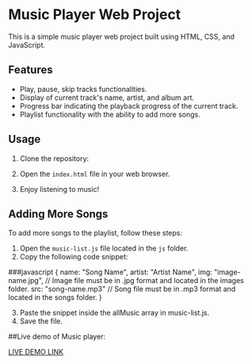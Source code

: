 # Music Player Web Project

This is a simple music player web project built using HTML, CSS, and JavaScript.

## Features

- Play, pause, skip tracks functionalities.
- Display of current track's name, artist, and album art.
- Progress bar indicating the playback progress of the current track.
- Playlist functionality with the ability to add more songs.

## Usage

1. Clone the repository:

2. Open the `index.html` file in your web browser.

3. Enjoy listening to music!

## Adding More Songs

To add more songs to the playlist, follow these steps:

1. Open the `music-list.js` file located in the `js` folder.
2. Copy the following code snippet:

###javascript
{
  name: "Song Name",
  artist: "Artist Name",
  img: "image-name.jpg", // Image file must be in .jpg format and located in the images folder.
  src: "song-name.mp3"   // Song file must be in .mp3 format and located in the songs folder.
}

3. Paste the snippet inside the allMusic array in music-list.js.
4. Save the file.

##Live demo of Music player:

<a href="" target="_blanck">LIVE DEMO LINK</a>
